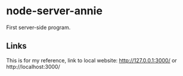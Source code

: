 # node-server-annie
First server-side program.
## Links
This is for my reference, link to local website:
 http://127.0.0.1:3000/ or http://localhost:3000/
